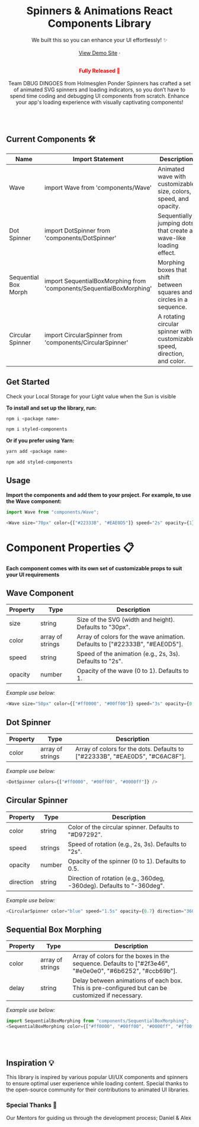 <div align="center">
<h1>Spinners & Animations React Components Library</h1>
    We built this so you can enhance your UI effortlessly! ✨
    <br />
    <br />
    <a href="https://ponderspinners.vercel.app/" disabled>View Demo Site</a>
    ·
  <br/>
  <br/>

<span style="color:red"><strong> Fully Released 🚀</strong></span>
<br />
<br />
Team DBUG DINGOES from Holmesglen Ponder Spinners has crafted a set of animated SVG spinners and loading indicators, so you don’t have to spend time coding and debugging UI components from scratch. Enhance your app's loading experience with visually captivating components!

  <br />
  <br />
  
  </div>

## Current Components 🛠️

| Name                 | Import Statement                                                     | Description                                                                |
| -------------------- | -------------------------------------------------------------------- | -------------------------------------------------------------------------- |
| Wave                 | import Wave from 'components/Wave'                                   | Animated wave with customizable size, colors, speed, and opacity.          |
| Dot Spinner          | import DotSpinner from 'components/DotSpinner'                       | Sequentially jumping dots that create a wave-like loading effect.          |
| Sequential Box Morph | import SequentialBoxMorphing from 'components/SequentialBoxMorphing' | Morphing boxes that shift between squares and circles in a sequence.       |
| Circular Spinner     | import CircularSpinner from 'components/CircularSpinner'             | A rotating circular spinner with customizable speed, direction, and color. |

## Get Started

Check your Local Storage for your Light value when the Sun is visible

**To install and set up the library, run:**

```sh
npm i <package name>
```

```sh
npm i styled-components
```

**Or if you prefer using Yarn:**

```sh
yarn add <package name>
```

```sh
npm add styled-components
```

## Usage

**Import the components and add them to your project. For example, to use the Wave component:**

```js
import Wave from "components/Wave";

<Wave size="70px" color={["#22333B", "#EAE0D5"]} speed="2s" opacity={1} />;
```

# Component Properties 📋

**Each component comes with its own set of customizable props to suit your UI requirements**

## Wave Component

| Property | Type             | Description                                                                 |
| -------- | ---------------- | --------------------------------------------------------------------------- |
| size     | string           | Size of the SVG (width and height). Defaults to "30px".                     |
| color    | array of strings | Array of colors for the wave animation. Defaults to ["#22333B", "#EAE0D5"]. |
| speed    | string           | Speed of the animation (e.g., 2s, 3s). Defaults to "2s".                    |
| opacity  | number           | Opacity of the wave (0 to 1). Defaults to 1.                                |

_Example use below:_

```js
<Wave size="50px" color={["#ff0000", "#00ff00"]} speed="3s" opacity={0.8} />
```

## Dot Spinner

| Property | Type             | Description                                                                  |
| -------- | ---------------- | ---------------------------------------------------------------------------- |
| color    | array of strings | Array of colors for the dots. Defaults to ["#22333B", "#EAE0D5", "#C6AC8F"]. |

_Example use below:_

```js
<DotSpinner colors={["#ff0000", "#00ff00", "#0000ff"]} />
```

## Circular Spinner

| Property  | Type    | Description                                                           |
| --------- | ------- | --------------------------------------------------------------------- |
| color     | string  | Color of the circular spinner. Defaults to "#D97292".                 |
| speed     | strings | Speed of rotation (e.g., 2s, 3s). Defaults to "2s".                   |
| opacity   | number  | Opacity of the spinner (0 to 1). Defaults to 0.5.                     |
| direction | string  | Direction of rotation (e.g., 360deg, -360deg). Defaults to "-360deg". |

_Example use below:_

```js
<CircularSpinner color="blue" speed="1.5s" opacity={0.7} direction="360deg" />
```

## Sequential Box Morphing

| Property | Type             | Description                                                                                              |
| -------- | ---------------- | -------------------------------------------------------------------------------------------------------- |
| color    | array of strings | Array of colors for the boxes in the sequence. Defaults to ["#2f3e46", "#e0e0e0", "#6b6252", "#ccb69b"]. |
| delay    | string           | Delay between animations of each box. This is pre-configured but can be customized if necessary.         |

_Example use below:_

```js
import SequentialBoxMorphing from "components/SequentialBoxMorphing";
<SequentialBoxMorphing color={["#ff0000", "#00ff00", "#0000ff", "#ff00ff"]} />;
```

<br />
<br />

## Inspiration 💡

This library is inspired by various popular UI/UX components and spinners to ensure optimal user experience while loading content. Special thanks to the open-source community for their contributions to animated UI libraries.

### Special Thanks 🎉

Our Mentors for guiding us through the development process; Daniel & Alex
